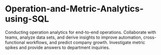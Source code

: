 # Operation-and-Metric-Analytics-using-SQL
Conducting operation analytics for end-to-end operations. Collaborate with teams, analyze data sets, and derive insights to improve automation, cross-functional workflows, and predict company growth. Investigate metric spikes and provide answers to department inquiries.
